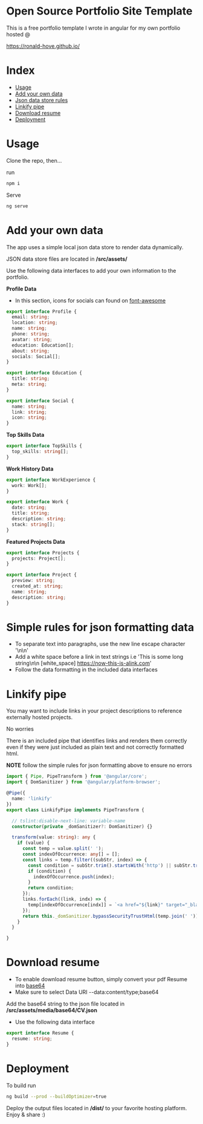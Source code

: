 # Open Source Portfolio Site Template

This is a free portfolio template I wrote in angular for my own portfolio hosted @

https://ronald-hove.github.io/

# Index

  - [Usage](#usage)
  - [Add your own data](#add-your-own-data)
  - [Json data store rules](#simple-rules-for-json-formatting-data)
  - [Linkify pipe](#linkify-pipe)
  - [Download resume](#download-resume)
  - [Deployment](#deployment)


# Usage

Clone the repo, then...

run 
```bash
npm i
```

Serve
```bash
ng serve
```

# Add your own data

The app uses a simple local json data store to render data dynamically.

JSON data store files are located in **/src/assets/**

Use the following data interfaces to add your own information to the portfolio.

**Profile Data**

- In this section, icons for socials can found on [font-awesome](https://fontawesome.com/icons?d=gallery)

```ts
export interface Profile {
  email: string;
  location: string;
  name: string;
  phone: string;
  avatar: string;
  education: Education[];
  about: string;
  socials: Social[];
}

export interface Education {
  title: string;
  meta: string;
}

export interface Social {
  name: string;
  link: string;
  icon: string;
}
```

**Top Skills Data**

```ts
export interface TopSkills {
  top_skills: string[];
}
```

**Work History Data**

```ts
export interface WorkExperience {
  work: Work[];
}

export interface Work {
  date: string;
  title: string;
  description: string;
  stack: string[];
}

```

**Featured Projects Data**
```ts
export interface Projects {
  projects: Project[];
}

export interface Project {
  preview: string;
  created_at: string;
  name: string;
  description: string;
}

```

# Simple rules for json formatting data

- To separate text into paragraphs, use  the new line escape character '\n\n'
- Add a white space before a link in text strings i.e 'This is some long string\n\n [white_space] https://now-this-is-alink.com'
- Follow the data formatting in the included data interfaces

# Linkify pipe

You may want to include links in your project descriptions to reference externally hosted projects.

No worries

There is an included pipe that identifies links and renders them correctly even if 
they were just included as plain text and not correctly formatted html.

**NOTE** follow the simple rules for json formatting above to ensure no errors

```ts
import { Pipe, PipeTransform } from '@angular/core';
import { DomSanitizer } from '@angular/platform-browser';

@Pipe({
  name: 'linkify'
})
export class LinkifyPipe implements PipeTransform {

  // tslint:disable-next-line: variable-name
  constructor(private _domSanitizer?: DomSanitizer) {}

  transform(value: string): any {
    if (value) {
      const temp = value.split(' ');
      const indexOfOccurrence: any[] = [];
      const links = temp.filter((subStr, index) => {
        const condition = subStr.trim().startsWith('http') || subStr.trim().startsWith('https');
        if (condition) {
          indexOfOccurrence.push(index);
        }
        return condition;
      });
      links.forEach((link, indx) => {
        temp[indexOfOccurrence[indx]] = `<a href="${link}" target="_blank">${link}</a>`;
      });
      return this._domSanitizer.bypassSecurityTrustHtml(temp.join(' '));
    }
  }

}

```

# Download resume

- To enable download resume button, simply convert your pdf Resume into [base64](https://base64.guru/converter/encode/pdf)
- Make sure to select Data URI --data:content/type;base64

Add the base64 string to the json file located in **/src/assets/media/base64/CV.json**
- Use the following data interface

```ts
export interface Resume {
  resume: string;
}
```

# Deployment

To build run

```bash
ng build --prod --buildOptimizer=true
```

Deploy the output files located in **/dist/** to your favorite hosting platform. Enjoy & share :)
